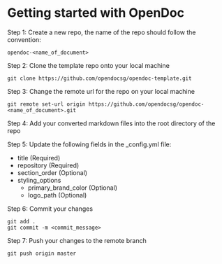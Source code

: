 # Getting started with OpenDoc

Step 1:
Create a new repo, the name of the repo should follow the convention:

`opendoc-<name_of_document>`

Step 2:
Clone the template repo onto your local machine

```
git clone https://github.com/opendocsg/opendoc-template.git
```

Step 3: 
Change the remote url for the repo on your local machine

```
git remote set-url origin https://github.com/opendocsg/opendoc-<name_of_document>.git
```

Step 4: 
Add your converted markdown files into the root directory of the repo

Step 5: 
Update the following fields in the _config.yml file:
- title (Required)
- repository (Required)
- section_order (Optional)
- styling_options
	- primary_brand_color (Optional)
	- logo_path (Optional)

Step 6: 
Commit your changes 

```
git add .
git commit -m <commit_message>
```

Step 7:
Push your changes to the remote branch

```
git push origin master
```

